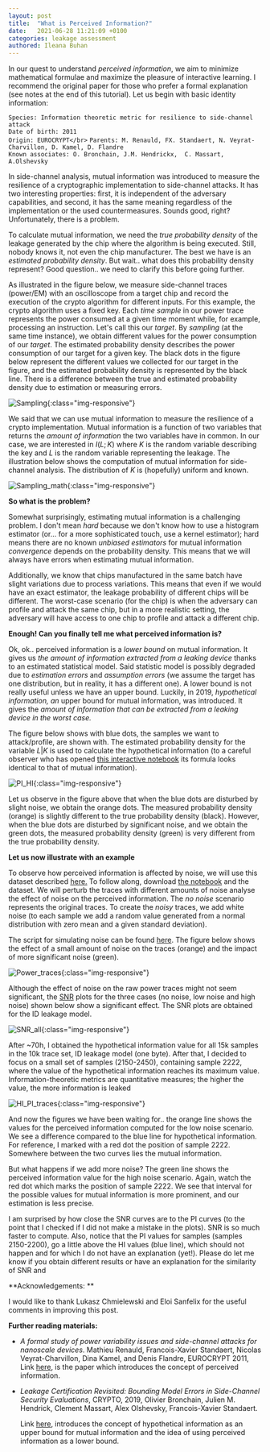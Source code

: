 ```yaml
---
layout: post
title:  "What is Perceived Information?"
date:   2021-06-28 11:21:09 +0100
categories: leakage assessment
authored: Ileana Buhan
---
```


In our quest to understand *perceived information*, we aim to minimize mathematical formulae and maximize the pleasure of interactive learning. I recommend the original paper for those who prefer a formal explanation (see notes at the end of this tutorial). Let us begin with basic identity information:

`Species: Information theoretic metric for resilience to side-channel attack`</br>
`Date of birth: 2011`</br>
`Origin: EUROCRYPT</br>`
`Parents: M. Renauld, FX. Standaert, N. Veyrat-Charvillon, D. Kamel, D. Flandre`</br>
`Known associates: O. Bronchain, J.M. Hendrickx,  C. Massart, A.Olshevsky`</br>

In side-channel analysis, mutual information was introduced to measure the resilience of a cryptographic implementation to side-channel attacks. It has two interesting properties: first, it is independent of the adversary capabilities, and second, it has the same meaning regardless of the implementation or the used countermeasures. Sounds good, right? Unfortunately, there is a problem. 

To calculate mutual information, we need the *true probability density* of the leakage generated by the chip where the algorithm is being executed. Still, nobody knows it, not even the chip manufacturer. The best we have is an *estimated probability density*. But wait.. what does this probability density represent? Good question.. we need to clarify this before going further.  

As illustrated in the figure below, we measure side-channel traces (power/EM) with an oscilloscope from a target chip and record the execution of the crypto algorithm for different inputs. For this example, the crypto algorithm uses a fixed key. Each *time sample* in our power trace represents the power consumed at a given time moment while, for example, processing an instruction. Let's call this our *target*. By *sampling* (at the same time instance), we obtain different values for the power consumption of our *target*. The estimated probability density describes the power consumption of our target for a given key. The black dots in the figure below represent the different values we collected for our target in the figure, and the estimated probability density is represented by the black line. There is a difference between the true and estimated probability density due to estimation or measuring errors.

![Sampling]({{site.url}}/assets/img/PI-tutorial/Sampling.png){:class="img-responsive"}

We said that we can use mutual information to measure the resilience of a crypto implementation. Mutual information is a function of two variables that returns the *amount of information* the two variables have in common.   In our case, we are interested in $I(L;K)$ where  $K$ is the random variable describing the key and $L$ is the random variable representing the leakage. The illustration below shows the computation of mutual information for side-channel analysis. The distribution of $K$ is (hopefully) uniform and known. 

![Sampling_math]({{site.url}}/assets/img/PI-tutorial/MI_SCA.png){:class="img-responsive"} 

**So what is the problem?**

Somewhat surprisingly, estimating mutual information is a challenging problem. I don't mean *hard* because we don't know how to use a histogram estimator (or... for a more sophisticated touch, use a kernel estimator); hard means there are no known *unbiased estimators* for mutual information *convergence* depends on the probability density. This means that we will always have errors when estimating mutual information. 

Additionally, we know that chips manufactured in the same batch have slight variations due to process variations. This means that even if we would have an exact estimator, the leakage probability of different chips will be different. The worst-case scenario (for the chip) is when the adversary can profile and attack the same chip, but in a more realistic setting, the adversary will have access to one chip to profile and attack a different chip.

**Enough!  Can you finally tell me what perceived information is?**

Ok, ok.. perceived information is a *lower bound* on mutual information. It gives us *the amount of information extracted from a leaking device* thanks to an estimated statistical model. Said statistic model is possibly degraded due to *estimation errors* and *assumption errors* (we assume the target has one distribution, but in reality, it has a different one). A lower bound is not really useful unless we have an upper bound. Luckily, in 2019, *hypothetical information, an* upper bound for mutual information, was introduced. It gives the *amount of information that can be extracted from a leaking device in the worst case.*

The figure below shows with  blue dots, the samples we want to attack/profile, are shown with. The estimated probability density for the variable $L|K$  is used to calculate the hypothetical information (to a careful observer who has opened [this interactive notebook](https://github.com/ileanabuhan/Tutorial-on-entropies/blob/master/Mutual%20Entropy%20for%20SCA%20%20with%20bounds.ipynb) its formula looks identical to that of mutual information). 

![PI_HI]({{site.url}}/assets/img/PI-tutorial/PI_HI.png){:class="img-responsive"} 

Let us observe in the figure above that when the blue dots are disturbed by slight noise, we obtain the orange dots. The measured probability density (orange) is slightly different to the true probability density (black). However, when the blue dots are disturbed by significant noise, and we obtain the green dots, the measured probability density (green) is  very different from the true probability density. 

**Let us now illustrate with an example**

To observe how perceived information is affected by noise, we will use this dataset described [here.](https://ileanabuhan.github.io/general/2021/05/07/SNR-tutorial.html) To follow along, download [the notebook](https://github.com/ileanabuhan/LeakageAssessment/blob/main/What_is_PI.ipynb) and the dataset. We will perturb the traces with different amounts of noise analyse the effect of noise on the perceived information. The *no noise* scenario represents the original traces. To create the *noisy* traces, we add white noise (to each sample we add a random value generated from a normal distribution with zero mean and a given standard deviation). 

The script for simulating noise can be found [here](https://github.com/ileanabuhan/LeakageAssessment/blob/main/Adding_simulation_noise.ipynb). The figure below shows the effect of a small amount of noise on the traces (orange) and the impact of more significant noise (green).

![Power_traces]({{site.url}}/assets/img/PI-tutorial/Power_traces.png){:class="img-responsive"} 

Although the effect of noise on the raw power traces might not seem significant, the [SNR](https://ileanabuhan.github.io/general/2021/05/07/SNR-tutorial.html) plots for the three cases (no noise, low noise and high noise) shown below show a significant effect. The SNR plots are obtained for the ID leakage model. 

![SNR_all]({{site.url}}/assets/img/PI-tutorial/SNR_all.png){:class="img-responsive"} 

After ~70h, I obtained the hypothetical information value for all 15k samples in the 10k trace set, ID leakage model (one byte). After that,  I decided to focus on a small set of samples (2150-2450), containing sample 2222, where the value of the hypothetical information reaches its maximum value. Information-theoretic metrics are quantitative measures; the higher the value, the more information is leaked 

![HI_PI_traces]({{site.url}}/assets/img/PI-tutorial/HI_PI_traces.png){:class="img-responsive"} 

And now the figures we have been waiting for.. the orange line shows the values for the perceived information computed for the low noise scenario. We see a difference compared to the blue line for hypothetical information. For reference, I marked with a red dot the position of sample 2222. Somewhere between the two curves lies the mutual information. 

But what happens if we add more noise?  The green line shows the perceived information value for the high noise scenario. Again, watch the red dot which marks the position of sample 2222. We see that interval for the possible values for mutual information is more prominent, and our estimation is less precise.

I am surprised by how close the SNR curves are to the PI curves (to the point that I checked if I did not make a mistake in the plots). SNR is so much faster to compute. Also, notice that the PI values for samples (samples 2150-2200), go a little above the HI values (blue line), which should not happen and for which I do not have an explanation (yet!).  Please do let me know if you obtain different results or have an explanation for the similarity of SNR and 

**Acknowledgements: **

I would like to thank Lukasz  Chmielewski and Eloi Sanfelix for the useful comments in improving this post. 

**Further reading materials:**

- *A formal study of power variability issues and side-channel attacks for nanoscale devices*. Mathieu Renauld, Francois-Xavier Standaert, Nicolas Veyrat-Charvillon, Dina Kamel, and Denis Flandre, EUROCRYPT 2011,  Link [here](https://link.springer.com/chapter/10.1007/978-3-642-20465-4_8), is the paper which introduces the concept of perceived information. 

- *Leakage Certification Revisited: Bounding Model Errors in Side-Channel Security Evaluations*, CRYPTO, 2019, Olivier Bronchain,  Julien M. Hendrick, Clement Massart, Alex Olshevsky, Francois-Xavier Standaert. 

  Link [here](https://link.springer.com/chapter/10.1007/978-3-030-26948-7_25), introduces the concept of hypothetical information as an upper bound for mutual information and the idea of using perceived information as a lower bound.

  

  

